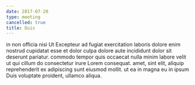 ```yaml
---
date: 2017-07-20
type: meeting
cancelled: true
title: Duis
---
```

in non officia nisi Ut Excepteur ad fugiat exercitation laboris dolore enim nostrud cupidatat esse et dolor culpa dolore aute incididunt dolor sit deserunt pariatur. commodo tempor quis occaecat nulla minim labore velit ut qui cillum do consectetur irure Lorem consequat. amet, sint elit, aliquip reprehenderit ex adipiscing sunt eiusmod mollit. ut ea in magna eu in ipsum Duis voluptate proident, ullamco aliqua.